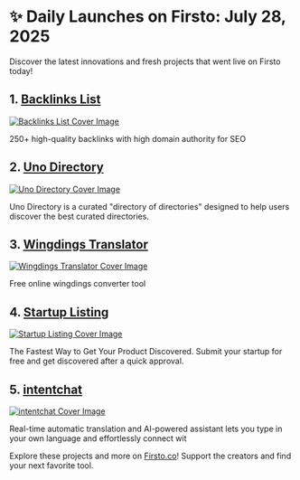 # ✨ Daily Launches on Firsto: July 28, 2025

Discover the latest innovations and fresh projects that went live on Firsto today!

## 1. [Backlinks List](https://firsto.co/projects/backlinks-list)

[![Backlinks List Cover Image](https://607255gt6f.ufs.sh/f/ViZtN9dvJxPtwSSt9NP4GvHWxfhrZXB5mtNkczFyYS42TqEC)](https://firsto.co/projects/backlinks-list)

 250+ high-quality backlinks with high domain authority for SEO



## 2. [Uno Directory](https://firsto.co/projects/uno-directory)

[![Uno Directory Cover Image](https://607255gt6f.ufs.sh/f/ViZtN9dvJxPtumdJ2nt2VewaiyL8jUOnzd5oBZHkhgFYvGqA)](https://firsto.co/projects/uno-directory)

 Uno Directory is a curated "directory of directories" designed to help users discover the best curated directories.



## 3. [Wingdings Translator](https://firsto.co/projects/wingdings-translator)

[![Wingdings Translator Cover Image](https://607255gt6f.ufs.sh/f/ViZtN9dvJxPtl6kLd4dXWD9zxvRcYaoQM57PG6ObUIey4Bjd)](https://firsto.co/projects/wingdings-translator)

 Free online wingdings converter tool



## 4. [Startup Listing](https://firsto.co/projects/startup-listing)

[![Startup Listing Cover Image](https://607255gt6f.ufs.sh/f/ViZtN9dvJxPtTyXeSIWbLBFtkMcf2zKu3odW4lxIYQJZ0mn1)](https://firsto.co/projects/startup-listing)

 The Fastest Way to Get Your Product Discovered. Submit your startup for free and get discovered after a quick approval.



## 5. [intentchat](https://firsto.co/projects/intentchat)

[![intentchat Cover Image](https://607255gt6f.ufs.sh/f/ViZtN9dvJxPtUIOG1yAhd05FXV9RrPJ1GtBA7HcTfy32emwl)](https://firsto.co/projects/intentchat)

 Real-time automatic translation and AI-powered assistant lets you type in your own language and effortlessly connect wit




Explore these projects and more on [Firsto.co](https://firsto.co)! Support the creators and find your next favorite tool.
